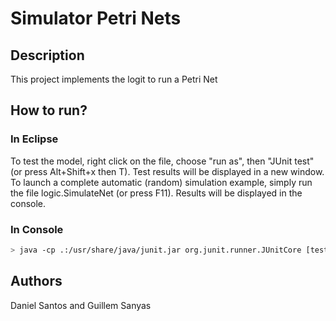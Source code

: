 # Simulator Petri Nets

## Description
This project implements the logit to run a Petri Net

## How to run? 

### In Eclipse
To test the model, right click on the file, choose "run as", then "JUnit test" (or press Alt+Shift+x then T). Test results will be displayed in a new window.
To launch a complete automatic (random) simulation example, simply run the file logic.SimulateNet (or press F11). Results will be displayed in the console.

### In Console 

```sh
> java -cp .:/usr/share/java/junit.jar org.junit.runner.JUnitCore [test class name]
```

## Authors
Daniel Santos and Guillem Sanyas


